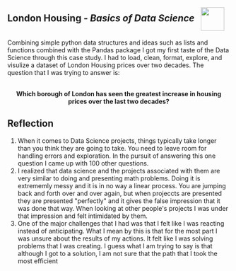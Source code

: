 <h2> London Housing - <i>Basics of Data Science</i> &nbsp;
  <a href="https://nbviewer.jupyter.org/github/Williamdst/Springboard-DSC/blob/master/Coursework/04.3_London-Housing/Unit%204%20Challenge%20-%20Tier%203.ipynb">
    <img align='center' src="https://img.shields.io/badge/Jupyter-F37626.svg?&style=for-the-badge&logo=Jupyter&logoColor=white" width='53' />
  </a>
</h2>

Combining simple python data structures and ideas such as lists and functions combined with the Pandas package I got my first taste of the Data Science through this case study. I had to load, clean, format, explore, and visulize a dataset of London Housing prices over two decades. The question that I was trying to answer is: <br> </br>

<p align='center'> <b>Which borough of London has seen the greatest increase in housing prices over the last two decades?</b> </p>

<h2> Reflection</h2>

<ol>
  <li> When it comes to Data Science projects, things typically take longer than you think they are going to take. You need to leave room for handling errors and exploration. In the pursuit of answering this one question I came up with 100 other questions.

  <li> I realized that data science and the projects associated with them are very similar to doing and presenting math problems. Doing it is extrememly messy and it is in no way a linear process. You are jumping back and forth over and over again, but when projeccts are presented they are presented "perfectly" and it gives the false impression that it was done that way. When looking at other people's projects I was under that impression and felt intimidated by them. 
    
  <li> One of the major challenges that I had was that I felt like I was reacting instead of anticipating. What I mean by this is that for the most part I was unsure about the results of my actions. It felt like I was solving problems that I was creating. I guess what I am trying to say is that although I got to a solution, I am not sure that the path that I took the most efficient
</ol>
